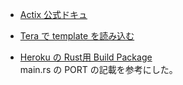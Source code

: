 - [Actix 公式ドキュ](https://actix.rs/)  

- [Tera で template を読み込む](https://blog.foresta.me/posts/actix-web-sample/)  

- [Heroku の Rust用 Build Package](https://github.com/emk/rust-buildpack-example-actix)  
main.rs の PORT の記載を参考にした。